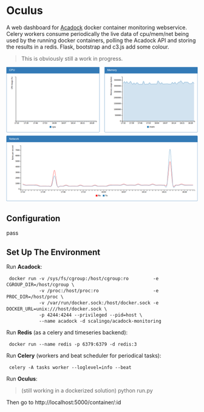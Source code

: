 
Oculus
======

A web dashboard for [Acadock](https://github.com/Scalingo/acadock-monitoring) docker container monitoring webservice. Celery workers consume periodically the live data of cpu/mem/net being used by the running docker containers, polling the Acadock API and storing the results in a redis. Flask, bootstrap and c3.js add some colour.

> This is obviously still a work in progress.

![preview](acadock-front.png "preview")

Configuration
-------------

pass

Set Up The Environment
----------------------

Run **Acadock**:

```
 docker run -v /sys/fs/cgroup:/host/cgroup:ro         -e CGROUP_DIR=/host/cgroup \
            -v /proc:/host/proc:ro                    -e PROC_DIR=/host/proc \
            -v /var/run/docker.sock:/host/docker.sock -e DOCKER_URL=unix:///host/docker.sock \
            -p 4244:4244 --privileged --pid=host \
            --name acadock -d scalingo/acadock-monitoring
```

Run **Redis** (as a celery and timeseries backend):

```
 docker run --name redis -p 6379:6379 -d redis:3
```

Run **Celery** (workers and beat scheduler for periodical tasks):

```
 celery -A tasks worker --loglevel=info --beat
```

Run **Oculus**:

> (still working in a dockerized solution)
> python run.py

Then go to http://localhost:5000/container/:id 
